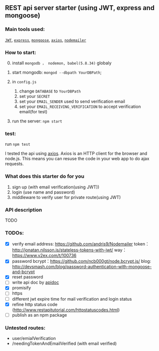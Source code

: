 ## REST api server starter (using JWT, express and mongoose)

### Main tools used:

[`JWT`](https://github.com/auth0/node-jsonwebtoken), [`express`](strongloop/express), [`mongoose`](https://github.com/Automattic/mongoose), [`axios`](https://github.com/mzabriskie/axios), [`nodemailer`](https://github.com/andris9/Nodemailer)

### How to start:

0. install `mongodb ， nodemon, babel(5.8.34)` globaly
1. start mongodb: `mongod --dbpath YourDBPath`;
2. in `config.js`

    1. change `DATABASE` to `YourDBPath`
    2. set your `SECRET`
    3. set your `EMAIL_SENDER` used to send verification email
    4. set your `EMAIL_RECEIVING_VERIFICATION` to accept verification email(for test)

3. run the server: `npm start`

### test:

run `npm test`

I tested the api using [axios](https://github.com/mzabriskie/axios).
Axios is an HTTP client for the browser and node.js. This means you can resuse the code in your web app to do ajax requests.

### What does this starter do for you

1. sign up (with email verification(using JWT))
2. login (use name and password)
3. middleware to verify user for private route(using JWT)


### API description

TODO

### TODOs:

- [x]  verify email address: https://github.com/andris9/Nodemailer
token：http://jonatan.nilsson.is/stateless-tokens-with-jwt/
way：https://www.v2ex.com/t/100736
- [x] password bcrypt：https://github.com/ncb000gt/node.bcrypt.js/ blog: http://devsmash.com/blog/password-authentication-with-mongoose-and-bcrypt
- [x] reset password
- [ ] write api doc by [apidoc](https://github.com/apidoc/apidoc)
- [x] promisify
- [ ] https
- [ ] different jwt expire time for mail verification and login status
- [x] refine http status code (http://www.restapitutorial.com/httpstatuscodes.html)
- [ ] publish as an npm package

### Untested routes:

- user/emialVerification
- /needingTokenAndEmailVerified  (with email verified)
